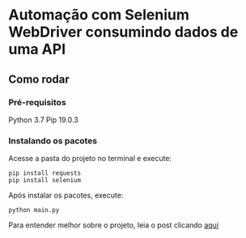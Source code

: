 # Automação com Selenium WebDriver consumindo dados de uma API

## Como rodar

### Pré-requisitos
Python 3.7
Pip 19.0.3

### Instalando os pacotes
Acesse a pasta do projeto no terminal e execute:
```
pip install requests
pip install selenium
```
Após instalar os pacotes, execute:
```
python main.py
```
Para entender melhor sobre o projeto, leia o post clicando [aqui](https://medium.com/@rbalves.ads/automa%C3%A7%C3%A3o-com-selenium-webdriver-consumindo-dados-de-uma-api-ba085f4f1648)

